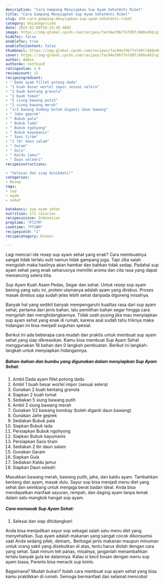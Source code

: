 ```yaml
---
description: "Cara Gampang Menyiapkan Sup Ayam SehatAnti Ribet"
title: "Cara Gampang Menyiapkan Sup Ayam SehatAnti Ribet"
slug: 450-cara-gampang-menyiapkan-sup-ayam-sehatanti-ribet
category: Uncategorized
date: 2023-02-08T16:14:10.468Z
image: https://img-global.cpcdn.com/recipes/fac94e79b77e7d9f/680x482cq70/sup-ayam-sehat-foto-resep-utama.jpg
hideToc: false
enableToc: true
enableTocContent: false
thumbnail: https://img-global.cpcdn.com/recipes/fac94e79b77e7d9f/680x482cq70/sup-ayam-sehat-foto-resep-utama.jpg
cover: https://img-global.cpcdn.com/recipes/fac94e79b77e7d9f/680x482cq70/sup-ayam-sehat-foto-resep-utama.jpg
author: Admin
authorAv: notfound
ratingvalue: 4.8
reviewcount: 12
recipeingredient:
- " Dada ayam fillet potong dadu"
- "1 buah besar wortel impor sesuai selera"
- "2 buah kentang granola"
- "2 buah tomat"
- "5 siung bawang putih"
- "2 siung bawang merah"
- "1/2 bawang bombay boleh diganti daun bawang"
- " Jahe geprek"
- " Bubuk pala"
- " Bubuk lada"
- " Bubuk ngohyong"
- " Bubuk kayumanis"
- " Saos tiram"
- "2 lbr daun salam"
- " Garam"
- " Gula"
- " Kaldu jamur"
- " Daun seledri"
recipeinstructions:

- "Selesai dan siap dinikmati!"
categories:
- Resep
tags:
- sup
- ayam
- sehat

katakunci: sup ayam sehat 
nutrition: 171 calories
recipecuisine: Indonesian
preptime: "PT27M"
cooktime: "PT30M"
recipeyield: "1"
recipecategory: Dinner

---
```



Lagi mencari ide resep sup ayam sehat yang enak? Cara membuatnya sangat tidak terlalu sulit namun tidak gampang juga. Tapi Jika salah mengolah maka hasilnya akan hambar dan bahkan tidak sedap. Padahal sup ayam sehat yang enak seharusnya memiliki aroma dan cita rasa yang dapat memancing selera kita.


Sup Ayam Kuah Asam Pedas, Segar dan sehat. Untuk resep sop ayam bening yang satu ini, protein utamanya adalah ayam yang direbus. Proses masak direbus saja sudah jelas lebih sehat daripada digoreng misalnya.

Banyak hal yang sedikit banyak mempengaruhi kualitas rasa dari sup ayam sehat, pertama dari jenis bahan, lalu pemilihan bahan segar hingga cara mengolah dan menghidangkannya. Tidak usah pusing jika mau menyiapkan sup ayam sehat yang enak di rumah, karena asal sudah tahu triknya maka hidangan ini bisa menjadi suguhan spesial.


Berikut ini ada beberapa cara mudah dan praktis untuk membuat sup ayam sehat yang siap dikreasikan. Kamu bisa membuat Sup Ayam Sehat menggunakan 18 bahan dan 0 langkah pembuatan. Berikut ini langkah-langkah untuk menyiapkan hidangannya.

<!--inarticleads1-->

##### Bahan-bahan dan bumbu yang digunakan dalam menyiapkan Sup Ayam Sehat:

1. Ambil  Dada ayam fillet potong dadu
1. Ambil 1 buah besar wortel impor (sesuai selera)
1. Gunakan 2 buah kentang granola
1. Siapkan 2 buah tomat
1. Sediakan 5 siung bawang putih
1. Ambil 2 siung bawang merah
1. Gunakan 1/2 bawang bombay (boleh diganti daun bawang)
1. Gunakan  Jahe geprek
1. Sediakan  Bubuk pala
1. Siapkan  Bubuk lada
1. Persiapkan  Bubuk ngohyong
1. Siapkan  Bubuk kayumanis
1. Persiapkan  Saos tiram
1. Sediakan 2 lbr daun salam
1. Gunakan  Garam
1. Siapkan  Gula
1. Sediakan  Kaldu jamur
1. Siapkan  Daun seledri


Masukkan bawang merah, bawang putih, jahe, dan kaldu ayam. Tambahkan kentang dan ayam, masak dulu. Sayur sop bisa menjadi menu diet yang sehat dan seimbang untuk menjaga berat badan ideal. Anda bisa mendapatkan manfaat sayuran, rempah, dan daging ayam tanpa lemak dalam satu mangkok hangat sop ayam. 

<!--inarticleads2-->

##### Cara memasak Sup Ayam Sehat:


1. Selesai dan siap dihidangkan!

Anda bisa menjadikan sayur sop sebagai salah satu menu diet yang menyehatkan. Sup ayam adalah makanan yang sangat cocok dikonsumsi saat Anda sedang pilek, demam,. Berbagai jenis makanan maupun minuman untuk orang sakit yang disebutkan di atas, tentu harus diolah dengan cara yang sehat. Saat minum teh panas, misalnya, janganlah menambahkan terlalu banyak gula ke dalamnya. Kalau si kecil bosan dengan menu sup ayam biasa, Parents bisa meracik sup kimlo. 

Bagaimana? Mudah bukan? Itulah cara membuat sup ayam sehat yang bisa kamu praktikkan di rumah. Semoga bermanfaat dan selamat mencoba!
